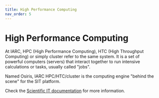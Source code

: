 ```yaml
---
title: High Performance Computing
nav_order: 5
---
```


# High Performance Computing

At IARC, HPC (High Performance Computing), HTC (High Throughput Computing) or simply cluster refer to the same system. It is a set of powerful computers (servers) that interact together to run intensive calculations or tasks, usually called "jobs".

Named Osiris, IARC HPC/HTC/cluster is the computing engine "behind the scene" for the SIT platform.

Check the [Scientific IT documentation](https://readthedocs.sit.iarc.fr/hpc/index.html) for more information.
